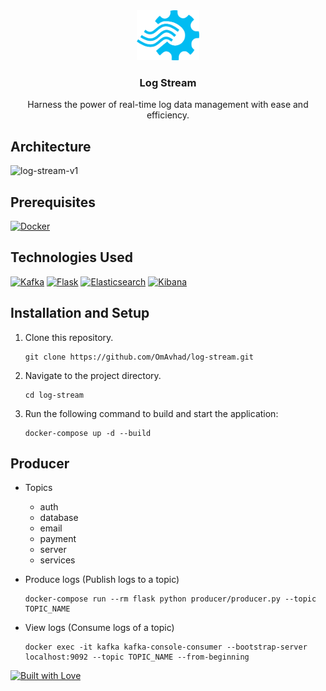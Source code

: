 <div align="center">
  <a href="https://github.com/OmAvhad/log-stream/">
    <img src="images/logo.png" alt="Logo" width="100" height="80">
  </a>

  <h3 align="center">Log Stream</h3>

  <p align="center">
    Harness the power of real-time log data management with ease and efficiency.
    <br />
  </p>
</div>

## Architecture
![log-stream-v1](https://github.com/user-attachments/assets/2bbc925a-664d-4711-af0e-080f6e6c7354)


## Prerequisites
[![Docker](https://img.shields.io/badge/-Docker-blue?logo=docker)](https://www.docker.com/)

## Technologies Used
[![Kafka](https://img.shields.io/badge/-Kafka-black?logo=apache-kafka)](https://kafka.apache.org/)
[![Flask](https://img.shields.io/badge/-Flask-black?logo=flask)](https://flask.palletsprojects.com/)
[![Elasticsearch](https://img.shields.io/badge/-Elasticsearch-black?logo=elasticsearch)](https://www.elastic.co/)
[![Kibana](https://img.shields.io/badge/-Kibana-black?logo=kibana)](https://www.elastic.co/kibana/)

## Installation and Setup
1. Clone this repository.
    ```
    git clone https://github.com/OmAvhad/log-stream.git
    ```
2. Navigate to the project directory.
    ```
    cd log-stream
    ```
3. Run the following command to build and start the application:
    ```
    docker-compose up -d --build
    ```

## Producer
- Topics
    - auth
    - database
    - email
    - payment
    - server
    - services

- Produce logs (Publish logs to a topic)
    ```
    docker-compose run --rm flask python producer/producer.py --topic TOPIC_NAME
    ```

- View logs (Consume logs of a topic)
    ```
    docker exec -it kafka kafka-console-consumer --bootstrap-server localhost:9092 --topic TOPIC_NAME --from-beginning
    ```
 

[![Built with Love](https://forthebadge.com/images/badges/built-with-love.svg)](https://forthebadge.com)
